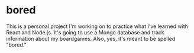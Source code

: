 # bored
This is a personal project I'm working on to practice what I've learned with React and Node.js. It's going to use a Mongo database and track information about my boardgames. Also, yes, it's meant to be spelled "bored."
